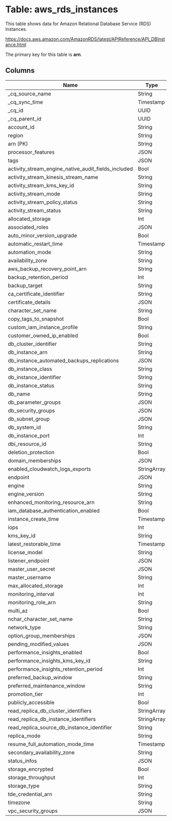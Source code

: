 # Table: aws_rds_instances

This table shows data for Amazon Relational Database Service (RDS) Instances.

https://docs.aws.amazon.com/AmazonRDS/latest/APIReference/API_DBInstance.html

The primary key for this table is **arn**.

## Columns

| Name          | Type          |
| ------------- | ------------- |
|_cq_source_name|String|
|_cq_sync_time|Timestamp|
|_cq_id|UUID|
|_cq_parent_id|UUID|
|account_id|String|
|region|String|
|arn (PK)|String|
|processor_features|JSON|
|tags|JSON|
|activity_stream_engine_native_audit_fields_included|Bool|
|activity_stream_kinesis_stream_name|String|
|activity_stream_kms_key_id|String|
|activity_stream_mode|String|
|activity_stream_policy_status|String|
|activity_stream_status|String|
|allocated_storage|Int|
|associated_roles|JSON|
|auto_minor_version_upgrade|Bool|
|automatic_restart_time|Timestamp|
|automation_mode|String|
|availability_zone|String|
|aws_backup_recovery_point_arn|String|
|backup_retention_period|Int|
|backup_target|String|
|ca_certificate_identifier|String|
|certificate_details|JSON|
|character_set_name|String|
|copy_tags_to_snapshot|Bool|
|custom_iam_instance_profile|String|
|customer_owned_ip_enabled|Bool|
|db_cluster_identifier|String|
|db_instance_arn|String|
|db_instance_automated_backups_replications|JSON|
|db_instance_class|String|
|db_instance_identifier|String|
|db_instance_status|String|
|db_name|String|
|db_parameter_groups|JSON|
|db_security_groups|JSON|
|db_subnet_group|JSON|
|db_system_id|String|
|db_instance_port|Int|
|dbi_resource_id|String|
|deletion_protection|Bool|
|domain_memberships|JSON|
|enabled_cloudwatch_logs_exports|StringArray|
|endpoint|JSON|
|engine|String|
|engine_version|String|
|enhanced_monitoring_resource_arn|String|
|iam_database_authentication_enabled|Bool|
|instance_create_time|Timestamp|
|iops|Int|
|kms_key_id|String|
|latest_restorable_time|Timestamp|
|license_model|String|
|listener_endpoint|JSON|
|master_user_secret|JSON|
|master_username|String|
|max_allocated_storage|Int|
|monitoring_interval|Int|
|monitoring_role_arn|String|
|multi_az|Bool|
|nchar_character_set_name|String|
|network_type|String|
|option_group_memberships|JSON|
|pending_modified_values|JSON|
|performance_insights_enabled|Bool|
|performance_insights_kms_key_id|String|
|performance_insights_retention_period|Int|
|preferred_backup_window|String|
|preferred_maintenance_window|String|
|promotion_tier|Int|
|publicly_accessible|Bool|
|read_replica_db_cluster_identifiers|StringArray|
|read_replica_db_instance_identifiers|StringArray|
|read_replica_source_db_instance_identifier|String|
|replica_mode|String|
|resume_full_automation_mode_time|Timestamp|
|secondary_availability_zone|String|
|status_infos|JSON|
|storage_encrypted|Bool|
|storage_throughput|Int|
|storage_type|String|
|tde_credential_arn|String|
|timezone|String|
|vpc_security_groups|JSON|